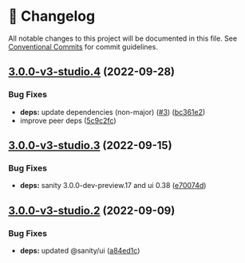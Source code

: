 <!-- markdownlint-disable --><!-- textlint-disable -->

# 📓 Changelog

All notable changes to this project will be documented in this file. See
[Conventional Commits](https://conventionalcommits.org) for commit guidelines.

## [3.0.0-v3-studio.4](https://github.com/sanity-io/google-maps-input/compare/v3.0.0-v3-studio.3...v3.0.0-v3-studio.4) (2022-09-28)

### Bug Fixes

- **deps:** update dependencies (non-major) ([#3](https://github.com/sanity-io/google-maps-input/issues/3)) ([bc361e2](https://github.com/sanity-io/google-maps-input/commit/bc361e25aa75cc7bb0e1c2e22a944586b26b0396))
- improve peer deps ([5c9c2fc](https://github.com/sanity-io/google-maps-input/commit/5c9c2fcf43e554fb24e3de2549468aa6b4e6360d))

## [3.0.0-v3-studio.3](https://github.com/sanity-io/google-maps-input/compare/v3.0.0-v3-studio.2...v3.0.0-v3-studio.3) (2022-09-15)

### Bug Fixes

- **deps:** sanity 3.0.0-dev-preview.17 and ui 0.38 ([e70074d](https://github.com/sanity-io/google-maps-input/commit/e70074d0e615e04c82e5012613cd00b1186a2216))

## [3.0.0-v3-studio.2](https://github.com/sanity-io/google-maps-input/compare/v3.0.0-v3-studio.1...v3.0.0-v3-studio.2) (2022-09-09)

### Bug Fixes

- **deps:** updated @sanity/ui ([a84ed1c](https://github.com/sanity-io/google-maps-input/commit/a84ed1ccd7f7ec6673eaf79ad5926bb483f58092))
